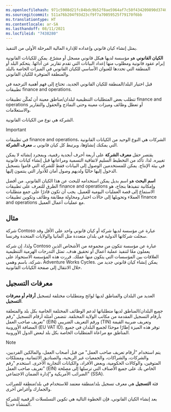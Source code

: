 ```yaml
---
ms.openlocfilehash: 971c5908d21fc84bdc9b52f8ae5964af7c50f434209890d3740c1e50fcb90ff6
ms.sourcegitcommit: 511a76b204f93d23cf9f7a70059525f79170f6bb
ms.translationtype: HT
ms.contentlocale: ar-SA
ms.lasthandoff: 08/11/2021
ms.locfileid: "7438280"
---
```

يمثل إنشاء كيان قانوني وإعداده للإدارة المالية المرحلة الأولى من التنفيذ.

**الكيان القانوني** هو مؤسسة لديها هيكل قانوني مسجل أو مشرّع. يمكن للكيانات القانونية إبرام عقود قانونية ومطلوب منها إعداد البيانات التي تقدم تقارير عن أدائها. يتحكم البلد أو المنطقة التي تحددها للعنوان الأساسي للكيان القانوني في الميزات الخاصة بالبلد والمنطقة المتوفرة للكيان القانوني.

قبل اختيار البلد/المنطقة للكيان القانوني الجديد، تحتاج إلى فهم أهمية الترجمة في تطبيقات finance and operations.

تتطلب بعض المتطلبات التنظيمية لبلدان/مناطق معينة أن تُمكّن تطبيقات finance and operations أو تعطل وظائف وميزات معينة وحتى النماذج والحقول والتقارير والاستعلامات.

الشركة هي نوع من الكيانات القانونية.

> [!IMPORTANT]
> في تطبيقات finance and operations، الشركات هي النوع الوحيد من الكيانات القانونية التي يمكنك إنشاؤها، ويرتبط كل كيان قانوني بـ **معرف الشركة**.

يقتصر حقل **معرف الشركة** على أربعة أحرف أبجدية رقمية، وبمجرد إنشائه لا يمكن تغييره. لذا، تأكد من التخطيط السليم لاتفاقية التسمية ومراعاتها قبل إنشاء كيانات قانونية في بيئة الإنتاج. يمكن للمستخدمين الوصول إلى البيانات فقط للشركة التي قاموا بتسجيل الدخول إليها حاليًا ولديهم وصول أمان للأدوار التي ينتمون إليها.

**اسم البحث** هو اسم بديل يمكن استخدامه للبحث عن هذا الكيان القانوني. من أفضل الطرق للتعرف على تطبيقات finance and operations وإمكانية تنفيذها بنجاح، هو الاستماع إلى قصة العمليات اليومية للعميل. يجب أن تكون قادرًا على جمع متطلبات العملاء وتحويلها إلى حالات اختبار ومحاولة مطابقة وظائف وتكوين تطبيقات finance and operations مع عمليات أعمال العميل.

## <a name="example"></a>مثال

شركة Contoso عبارة عن مؤسسة لديها شركة أو كيان قانوني واحد على الأقل وقد سجلت شركاتها الدولية في بلدان متعددة مثل ألمانيا والولايات المتحدة وفرنسا.

ولذا، إن شركة Contoso عبارة عن مؤسسة تتكون من مجموعة من الأشخاص الذين يعملون معًا لتنفيذ عملية أعمال أو تحقيق هدف. تمثل التدرجات الهرمية التنظيمية العلاقات بين المؤسسات التي يتكون منها عملك. قررت هذه المؤسسة الاستحواذ على شركة، باسم وهمي، Adventure Works Cycles. يمكن إنشاء كيان قانوني جديد من خلال الانتقال إلى صفحة الكيانات القانونية.

## <a name="registration-ids"></a>‏‫معرفات التسجيل

العديد من البلدان والمناطق لديها لوائح ومتطلبات مختلفة لتسجيل **أرقام أو معرفات التسجيل**.

جميع البلدان/المناطق لديها متطلباتها لدعم الوظائف المختلفة الخاصة بكل بلد والمتعلقة بأرقام التسجيل المقدمة من مكاتب الولاية المختلفة. تتضمن أمثلة أرقام التسجيل "رقم تعريف صاحب العمل" (EIN) ورقم التعريف الضريبي (TIN) وتعريف ضريبة القيمة المضافة الأوروبية (EU VAT ID). توفر هذه الميزة إطارًا موحدًا لجميع البلدان في جميع المناطق مع مراعاة المتطلبات الخاصة بكل بلد لبعض الدول الأوروبية.

> [!NOTE]
> يتم استخدام "أرقام تعريف صاحب العمل" من قبل أصحاب العمل، والمالكين الفرديين، والشركات، والشراكات، والجمعيات غير الربحية، والصناديق الائتمانية، وممتلكات المتوفين، والوكالات الحكومية، وبعض الأفراد، والكيانات التجارية الأخرى. استخدم "رقم تعريف صاحب العمل" (EIN) الخاص بك على جميع الأصناف التي ترسلها إلى مصلحة الضرائب الأمريكية و"إدارة الضمان الاجتماعي" (SSA).

فئة **التسجيل** هي معرف تسجيل بلد/منطقة معتمد للاستخدام في بلد/منطقة للضرائب والجمارك وأغراض أخرى.

بعد إنشاء الكيان القانوني، فإن الخطوة التالية هي تكوين التسلسلات الرقمية للشركة المنشأة حديثاً.

